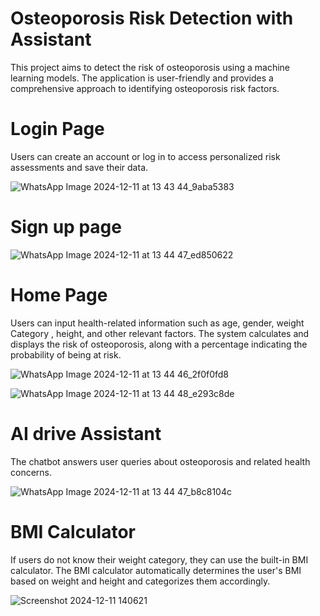 # Osteoporosis Risk Detection with Assistant
This project aims to detect the risk of osteoporosis using a machine learning models. The application is user-friendly and provides a comprehensive approach to identifying osteoporosis risk factors.

# Login Page
Users can create an account or log in to access personalized risk assessments and save their data.

![WhatsApp Image 2024-12-11 at 13 43 44_9aba5383](https://github.com/user-attachments/assets/6535deec-d89f-4c87-a260-16bc02c4d71e)
# Sign up page
![WhatsApp Image 2024-12-11 at 13 44 47_ed850622](https://github.com/user-attachments/assets/a4279539-c537-4562-aa72-a4a0adb6b516)

# Home Page
Users can input health-related information such as age, gender, weight Category , height, and other relevant factors.
The system calculates and displays the risk of osteoporosis, along with a percentage indicating the probability of being at risk. 

![WhatsApp Image 2024-12-11 at 13 44 46_2f0f0fd8](https://github.com/user-attachments/assets/6ad2512b-a48e-4a85-8460-592277d4d5cb)

![WhatsApp Image 2024-12-11 at 13 44 48_e293c8de](https://github.com/user-attachments/assets/e2fc6d36-b11c-422f-b152-a5db948254c4)

# AI drive Assistant
The chatbot answers user queries about osteoporosis and related health concerns.

![WhatsApp Image 2024-12-11 at 13 44 47_b8c8104c](https://github.com/user-attachments/assets/6323dd9e-75ae-455f-86ec-474cb4cea529)

# BMI Calculator 
If users do not know their weight category, they can use the built-in BMI calculator.
The BMI calculator automatically determines the user's BMI based on weight and height and categorizes them accordingly.

![Screenshot 2024-12-11 140621](https://github.com/user-attachments/assets/683c1372-6d9a-4501-9d4b-296433ef6964)


